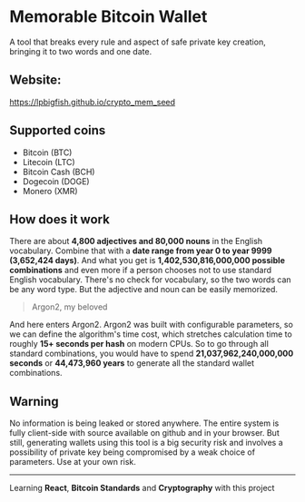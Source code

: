 # Memorable Bitcoin Wallet
A tool that breaks every rule and aspect of safe private key creation, bringing it to two words and one date.

## Website:
https://lpbigfish.github.io/crypto_mem_seed

## Supported coins
- Bitcoin (BTC)
- Litecoin (LTC)
- Bitcoin Cash (BCH)
- Dogecoin (DOGE)
- Monero (XMR)


## How does it work
There are about **4,800 adjectives and 80,000 nouns** in the English vocabulary. Combine that with a **date range from year 0 to year 9999 (3,652,424 days)**. And what you get is **1,402,530,816,000,000 possible combinations** and even more if a person chooses not to use standard English vocabulary.
There's no check for vocabulary, so the two words can be any word type. But the adjective and noun can be easily memorized. 

> Argon2, my beloved

And here enters Argon2. Argon2 was built with configurable parameters, so we can define the algorithm's time cost, which stretches calculation time to roughly **15+ seconds per hash** on modern CPUs. So to go through all standard combinations, you would have to spend **21,037,962,240,000,000 seconds** or **44,473,960 years** to generate all the standard wallet combinations.


## Warning

No information is being leaked or stored anywhere. The entire system is fully client-side with source available on github and in your browser. But still, generating wallets using this tool is a big security risk and involves a possibility of private key being compromised by a weak choice of parameters. Use at your own risk.

---

Learning **React**, **Bitcoin Standards** and **Cryptography** with this project
